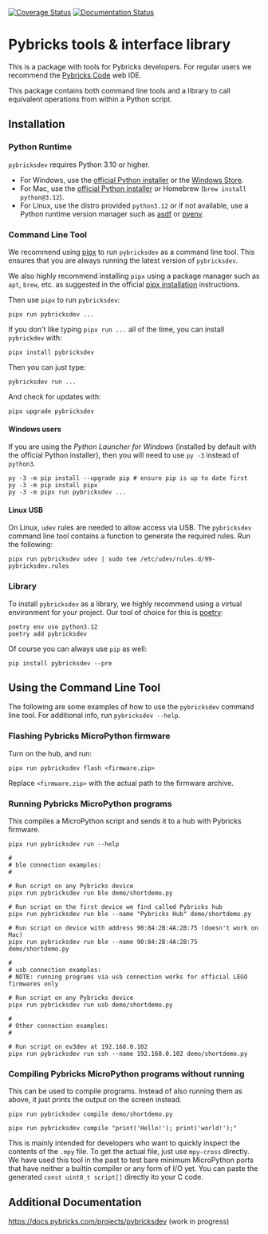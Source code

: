 [![Coverage Status](https://coveralls.io/repos/github/pybricks/pybricksdev/badge.svg?branch=master)](https://coveralls.io/github/pybricks/pybricksdev?branch=master) [![Documentation Status](https://readthedocs.org/projects/pybricksdev/badge/?version=latest)](https://docs.pybricks.com/projects/pybricksdev/en/latest/?badge=latest)

# Pybricks tools & interface library

This is a package with tools for Pybricks developers. For regular users we
recommend the [Pybricks Code][code] web IDE.

This package contains both command line tools and a library to call equivalent
operations from within a Python script.

[code]: https://www.code.pybricks.com

## Installation

### Python Runtime

`pybricksdev` requires Python 3.10 or higher.

- For Windows, use the [official Python installer][py-dl] or the [Windows Store][py38-win].
- For Mac, use the [official Python installer][py-dl] or Homebrew (`brew install python@3.12`).
- For Linux, use the distro provided `python3.12` or if not available, use a Python
  runtime version manager such as [asdf][asdf] or [pyenv][pyenv].


[py-dl]: https://www.python.org/downloads/
[py38-win]: https://www.microsoft.com/en-us/p/python-38/9mssztt1n39l
[asdf]: https://asdf-vm.com
[pyenv]: https://github.com/pyenv/pyenv

### Command Line Tool

We recommend using [pipx] to run `pybricksdev` as a command line tool. This
ensures that you are always running the latest version of `pybricksdev`.

We also highly recommend installing `pipx` using a package manager such as `apt`,
`brew`, etc. as suggested in the official [pipx installation] instructions.

Then use `pipx` to run `pybricksdev`:

    pipx run pybricksdev ...

[pipx]: https://pipxproject.github.io/pipx/
[pipx installation]: https://pipxproject.github.io/pipx/installation/


If you don't like typing `pipx run ...` all of the time, you can install
`pybrickdev` with:

    pipx install pybricksdev

Then you can just type:

    pybricksdev run ...

And check for updates with:

    pipx upgrade pybricksdev

#### Windows users

If you are using the *Python Launcher for Windows* (installed by default with
the official Python installer), then you will need to use `py -3` instead
of `python3`.

    py -3 -m pip install --upgrade pip # ensure pip is up to date first
    py -3 -m pip install pipx
    py -3 -m pipx run pybricksdev ...

#### Linux USB

On Linux, `udev` rules are needed to allow access via USB. The `pybricksdev`
command line tool contains a function to generate the required rules. Run the
following:

    pipx run pybricksdev udev | sudo tee /etc/udev/rules.d/99-pybricksdev.rules

### Library

To install `pybricksdev` as a library, we highly recommend using a virtual
environment for your project. Our tool of choice for this is [poetry]:

    poetry env use python3.12
    poetry add pybricksdev

Of course you can always use `pip` as well:

    pip install pybricksdev --pre


[poetry]: https://python-poetry.org


## Using the Command Line Tool

The following are some examples of how to use the `pybricksdev` command line tool.
For additional info, run `pybricksdev --help`.

### Flashing Pybricks MicroPython firmware

Turn on the hub, and run:

    pipx run pybricksdev flash <firmware.zip>

Replace `<firmware.zip>` with the actual path to the firmware archive.

### Running Pybricks MicroPython programs

This compiles a MicroPython script and sends it to a hub with Pybricks
firmware.

    pipx run pybricksdev run --help

    #
    # ble connection examples:
    #
    
    # Run script on any Pybricks device
    pipx run pybricksdev run ble demo/shortdemo.py

    # Run script on the first device we find called Pybricks hub
    pipx run pybricksdev run ble --name "Pybricks Hub" demo/shortdemo.py

    # Run script on device with address 90:84:2B:4A:2B:75 (doesn't work on Mac)
    pipx run pybricksdev run ble --name 90:84:2B:4A:2B:75 demo/shortdemo.py
           
    #
    # usb connection examples:
    # NOTE: running programs via usb connection works for official LEGO firmwares only

    # Run script on any Pybricks device
    pipx run pybricksdev run usb demo/shortdemo.py

    #
    # Other connection examples:
    #

    # Run script on ev3dev at 192.168.0.102
    pipx run pybricksdev run ssh --name 192.168.0.102 demo/shortdemo.py


### Compiling Pybricks MicroPython programs without running

This can be used to compile programs. Instead of also running them as above,
it just prints the output on the screen instead.

    pipx run pybricksdev compile demo/shortdemo.py

    pipx run pybricksdev compile "print('Hello!'); print('world!');"


This is mainly intended for developers who want to quickly inspect the
contents of the `.mpy` file. To get the actual file, just use `mpy-cross`
directly. We have used this tool in the past to test bare minimum MicroPython
ports that have neither a builtin compiler or any form of I/O yet. You can
paste the generated `const uint8_t script[]` directly ito your C code.

## Additional Documentation

https://docs.pybricks.com/projects/pybricksdev (work in progress)
